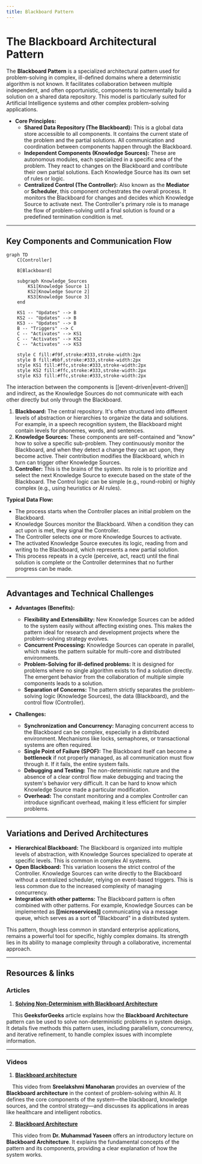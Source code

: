 ```yaml
---
title: Blackboard Pattern
---
```

# **The Blackboard Architectural Pattern**

The **Blackboard Pattern** is a specialized architectural pattern used for problem-solving in complex, ill-defined domains where a deterministic algorithm is not known. It facilitates collaboration between multiple independent, and often opportunistic, components to incrementally build a solution on a shared data repository. This model is particularly suited for Artificial Intelligence systems and other complex problem-solving applications.

* **Core Principles:**
    * **Shared Data Repository (The Blackboard):** This is a global data store accessible to all components. It contains the current state of the problem and the partial solutions. All communication and coordination between components happen through the Blackboard.
    * **Independent Components (Knowledge Sources):** These are autonomous modules, each specialized in a specific area of the problem. They react to changes on the Blackboard and contribute their own partial solutions. Each Knowledge Source has its own set of rules or logic.
    * **Centralized Control (The Controller):** Also known as the **Mediator** or **Scheduler**, this component orchestrates the overall process. It monitors the Blackboard for changes and decides which Knowledge Source to activate next. The Controller's primary role is to manage the flow of problem-solving until a final solution is found or a predefined termination condition is met.

---
## **Key Components and Communication Flow**

```mermaid
graph TD
    C[Controller]

    B[Blackboard]

    subgraph Knowledge_Sources
        KS1[Knowledge Source 1]
        KS2[Knowledge Source 2]
        KS3[Knowledge Source 3]
    end

    KS1 -- "Updates" --> B
    KS2 -- "Updates" --> B
    KS3 -- "Updates" --> B
    B -- "Triggers" --> C
    C -- "Activates" --> KS1
    C -- "Activates" --> KS2
    C -- "Activates" --> KS3

    style C fill:#f9f,stroke:#333,stroke-width:2px
    style B fill:#bbf,stroke:#333,stroke-width:2px
    style KS1 fill:#ffc,stroke:#333,stroke-width:2px
    style KS2 fill:#ffc,stroke:#333,stroke-width:2px
    style KS3 fill:#ffc,stroke:#333,stroke-width:2px
```

The interaction between the components is [[event-driven|event-driven]] and indirect, as the Knowledge Sources do not communicate with each other directly but only through the Blackboard.

1.  **Blackboard:** The central repository. It's often structured into different levels of abstraction or hierarchies to organize the data and solutions. For example, in a speech recognition system, the Blackboard might contain levels for phonemes, words, and sentences.
2.  **Knowledge Sources:** These components are self-contained and "know" how to solve a specific sub-problem. They continuously monitor the Blackboard, and when they detect a change they can act upon, they become active. Their contribution modifies the Blackboard, which in turn can trigger other Knowledge Sources.
3.  **Controller:** This is the brains of the system. Its role is to prioritize and select the next Knowledge Source to execute based on the state of the Blackboard. The Control logic can be simple (e.g., round-robin) or highly complex (e.g., using heuristics or AI rules).

**Typical Data Flow:**
* The process starts when the Controller places an initial problem on the Blackboard.
* Knowledge Sources monitor the Blackboard. When a condition they can act upon is met, they signal the Controller.
* The Controller selects one or more Knowledge Sources to activate.
* The activated Knowledge Source executes its logic, reading from and writing to the Blackboard, which represents a new partial solution.
* This process repeats in a cycle (perceive, act, react) until the final solution is complete or the Controller determines that no further progress can be made.

---
## **Advantages and Technical Challenges**

* **Advantages (Benefits):**
    * **Flexibility and Extensibility:** New Knowledge Sources can be added to the system easily without affecting existing ones. This makes the pattern ideal for research and development projects where the problem-solving strategy evolves.
    * **Concurrent Processing:** Knowledge Sources can operate in parallel, which makes the pattern suitable for multi-core and distributed environments.
    * **Problem-Solving for ill-defined problems:** It is designed for problems where no single algorithm exists to find a solution directly. The emergent behavior from the collaboration of multiple simple components leads to a solution.
    * **Separation of Concerns:** The pattern strictly separates the problem-solving logic (Knowledge Sources), the data (Blackboard), and the control flow (Controller).

* **Challenges:**
    * **Synchronization and Concurrency:** Managing concurrent access to the Blackboard can be complex, especially in a distributed environment. Mechanisms like locks, semaphores, or transactional systems are often required.
    * **Single Point of Failure (SPOF):** The Blackboard itself can become a **bottleneck** if not properly managed, as all communication must flow through it. If it fails, the entire system fails.
    * **Debugging and Testing:** The non-deterministic nature and the absence of a clear control flow make debugging and tracing the system's behavior very difficult. It can be hard to know which Knowledge Source made a particular modification.
    * **Overhead:** The constant monitoring and a complex Controller can introduce significant overhead, making it less efficient for simpler problems.

---
## **Variations and Derived Architectures**

* **Hierarchical Blackboard:** The Blackboard is organized into multiple levels of abstraction, with Knowledge Sources specialized to operate at specific levels. This is common in complex AI systems.
* **Open Blackboard:** This variation loosens the strict control of the Controller. Knowledge Sources can write directly to the Blackboard without a centralized scheduler, relying on event-based triggers. This is less common due to the increased complexity of managing concurrency.
* **Integration with other patterns:** The Blackboard pattern is often combined with other patterns. For example, Knowledge Sources can be implemented as **[[microservices]]** communicating via a message queue, which serves as a sort of "Blackboard" in a distributed system.

This pattern, though less common in standard enterprise applications, remains a powerful tool for specific, highly complex domains. Its strength lies in its ability to manage complexity through a collaborative, incremental approach.

---

## **Resources & links**

### **Articles**

1.  **[Solving Non-Determinism with Blackboard Architecture](https://www.geeksforgeeks.org/system-design/solving-non-determinism-with-blackboard-architecture/)**

    This **GeeksforGeeks** article explains how the **Blackboard Architecture** pattern can be used to solve non-deterministic problems in system design. It details five methods this pattern uses, including parallelism, concurrency, and iterative refinement, to handle complex issues with incomplete information.

---

### **Videos**

1.  **[Blackboard architecture](https://www.youtube.com/watch?v=G8KroDXt4qc)**

    This video from **Sreelakshmi Manoharan** provides an overview of the **Blackboard architecture** in the context of problem-solving within AI. It defines the core components of the system—the blackboard, knowledge sources, and the control strategy—and discusses its applications in areas like healthcare and intelligent robotics.

2.  **[Blackboard Architecture](https://www.youtube.com/watch?v=gNiL6u_hIWY)**

    This video from **Dr. Muhammad Yaseen** offers an introductory lecture on **Blackboard Architecture**. It explains the fundamental concepts of the pattern and its components, providing a clear explanation of how the system works.